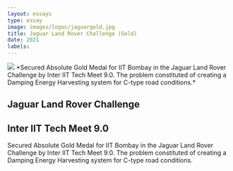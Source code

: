 ```yaml
---
layout: essays  
type: essay
image: images/logoc/jaguargold.jpg
title: Jaguar Land Rover Challenge (Gold) 
date: 2021 
labels:
---
```


<img class="ui image" src="{{ site.baseurl }}/images/logoc/jaguargold.jpg ">
*Secured Absolute Gold Medal for IIT Bombay in the Jaguar Land Rover Challenge by Inter IIT Tech Meet 9.0. The problem constituted of creating a Damping Energy Harvesting system for C-type road conditions.*

## Jaguar Land Rover Challenge
## Inter IIT Tech Meet 9.0
Secured Absolute Gold Medal for IIT Bombay in the Jaguar Land Rover Challenge by Inter IIT Tech Meet 9.0. The problem constituted of creating a Damping Energy Harvesting system for C-type road conditions.

